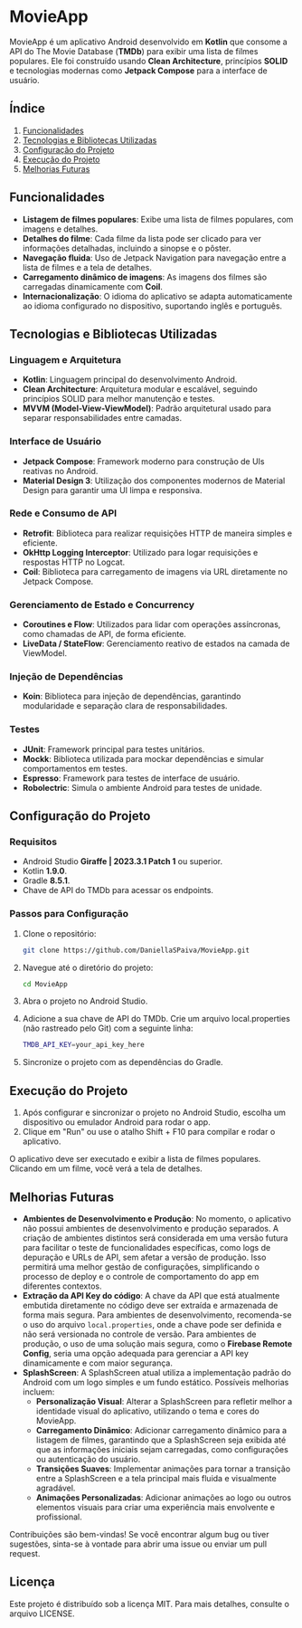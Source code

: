 # MovieApp

MovieApp é um aplicativo Android desenvolvido em **Kotlin** que consome a API do The Movie Database (**TMDb**) para exibir uma lista de filmes populares. Ele foi construído usando **Clean Architecture**, princípios **SOLID** e tecnologias modernas como **Jetpack Compose** para a interface de usuário.

## Índice

1. [Funcionalidades](#funcionalidades)
2. [Tecnologias e Bibliotecas Utilizadas](#tecnologias-e-bibliotecas-utilizadas)
3. [Configuração do Projeto](#configuração-do-projeto)
4. [Execução do Projeto](#execução-do-projeto)
5. [Melhorias Futuras](#melhorias-futuras)

## Funcionalidades

- **Listagem de filmes populares**: Exibe uma lista de filmes populares, com imagens e detalhes.
- **Detalhes do filme**: Cada filme da lista pode ser clicado para ver informações detalhadas, incluindo a sinopse e o pôster.
- **Navegação fluida**: Uso de Jetpack Navigation para navegação entre a lista de filmes e a tela de detalhes.
- **Carregamento dinâmico de imagens**: As imagens dos filmes são carregadas dinamicamente com **Coil**.
- **Internacionalização**: O idioma do aplicativo se adapta automaticamente ao idioma configurado no dispositivo, suportando inglês e português.

## Tecnologias e Bibliotecas Utilizadas

### Linguagem e Arquitetura
- **Kotlin**: Linguagem principal do desenvolvimento Android.
- **Clean Architecture**: Arquitetura modular e escalável, seguindo princípios SOLID para melhor manutenção e testes.
- **MVVM (Model-View-ViewModel)**: Padrão arquitetural usado para separar responsabilidades entre camadas.

### Interface de Usuário
- **Jetpack Compose**: Framework moderno para construção de UIs reativas no Android.
- **Material Design 3**: Utilização dos componentes modernos de Material Design para garantir uma UI limpa e responsiva.

### Rede e Consumo de API
- **Retrofit**: Biblioteca para realizar requisições HTTP de maneira simples e eficiente.
- **OkHttp Logging Interceptor**: Utilizado para logar requisições e respostas HTTP no Logcat.
- **Coil**: Biblioteca para carregamento de imagens via URL diretamente no Jetpack Compose.

### Gerenciamento de Estado e Concurrency
- **Coroutines e Flow**: Utilizados para lidar com operações assíncronas, como chamadas de API, de forma eficiente.
- **LiveData / StateFlow**: Gerenciamento reativo de estados na camada de ViewModel.

### Injeção de Dependências
- **Koin**: Biblioteca para injeção de dependências, garantindo modularidade e separação clara de responsabilidades.

### Testes
- **JUnit**: Framework principal para testes unitários.
- **Mockk**: Biblioteca utilizada para mockar dependências e simular comportamentos em testes.
- **Espresso**: Framework para testes de interface de usuário.
- **Robolectric**: Simula o ambiente Android para testes de unidade.

## Configuração do Projeto

### Requisitos

- Android Studio **Giraffe | 2023.3.1 Patch 1** ou superior.
- Kotlin **1.9.0**.
- Gradle **8.5.1**.
- Chave de API do TMDb para acessar os endpoints.

### Passos para Configuração

1. Clone o repositório:
   ```bash
   git clone https://github.com/DaniellaSPaiva/MovieApp.git

2. Navegue até o diretório do projeto:
   ```bash
   cd MovieApp
   
3. Abra o projeto no Android Studio.

4. Adicione a sua chave de API do TMDb. Crie um arquivo local.properties (não rastreado pelo Git) com a seguinte linha:
   ```bash
   TMDB_API_KEY=your_api_key_here

5. Sincronize o projeto com as dependências do Gradle.

## Execução do Projeto
1. Após configurar e sincronizar o projeto no Android Studio, escolha um dispositivo ou emulador Android para rodar o app.
2. Clique em "Run" ou use o atalho Shift + F10 para compilar e rodar o aplicativo.

O aplicativo deve ser executado e exibir a lista de filmes populares. Clicando em um filme, você verá a tela de detalhes.

## Melhorias Futuras
- **Ambientes de Desenvolvimento e Produção**: No momento, o aplicativo não possui ambientes de desenvolvimento e produção separados. A criação de ambientes distintos será considerada em uma versão futura para facilitar o teste de funcionalidades específicas, como logs de depuração e URLs de API, sem afetar a versão de produção. Isso permitirá uma melhor gestão de configurações, simplificando o processo de deploy e o controle de comportamento do app em diferentes contextos.
- **Extração da API Key do código**: A chave da API que está atualmente embutida diretamente no código deve ser extraída e armazenada de forma mais segura. Para ambientes de desenvolvimento, recomenda-se o uso do arquivo `local.properties`, onde a chave pode ser definida e não será versionada no controle de versão. Para ambientes de produção, o uso de uma solução mais segura, como o **Firebase Remote Config**, seria uma opção adequada para gerenciar a API key dinamicamente e com maior segurança.
- **SplashScreen**: A SplashScreen atual utiliza a implementação padrão do Android com um logo simples e um fundo estático. Possíveis melhorias incluem:
  - **Personalização Visual**: Alterar a SplashScreen para refletir melhor a identidade visual do aplicativo, utilizando o tema e cores do MovieApp.
  - **Carregamento Dinâmico**: Adicionar carregamento dinâmico para a listagem de filmes, garantindo que a SplashScreen seja exibida até que as informações iniciais sejam carregadas, como configurações ou autenticação do usuário.
  - **Transições Suaves**: Implementar animações para tornar a transição entre a SplashScreen e a tela principal mais fluida e visualmente agradável.
  - **Animações Personalizadas**: Adicionar animações ao logo ou outros elementos visuais para criar uma experiência mais envolvente e profissional.

Contribuições são bem-vindas! Se você encontrar algum bug ou tiver sugestões, sinta-se à vontade para abrir uma issue ou enviar um pull request.

## Licença
Este projeto é distribuído sob a licença MIT. Para mais detalhes, consulte o arquivo LICENSE.
